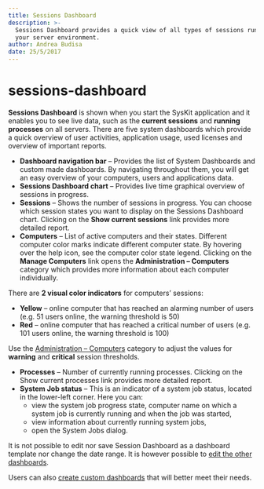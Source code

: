 ```yaml
---
title: Sessions Dashboard
description: >-
  Sessions Dashboard provides a quick view of all types of sessions running in
  your server environment.
author: Andrea Budisa
date: 25/5/2017
---
```


# sessions-dashboard

**Sessions Dashboard** is shown when you start the SysKit application and it enables you to see live data, such as the **current sessions** and **running processes** on all servers. There are five system dashboards which provide a quick overview of user activities, application usage, used licenses and overview of important reports.

* **Dashboard navigation bar** – Provides the list of System Dashboards and custom made dashboards. By navigating throughout them, you will get an easy overview of your computers, users and applications data.
* **Sessions Dashboard chart** – Provides live time graphical overview of sessions in progress.
* **Sessions** – Shows the number of sessions in progress. You can choose which session states you want to display on the Sessions Dashboard chart. Clicking on the **Show current sessions** link provides more detailed report.
* **Computers** – List of active computers and their states. Different computer color marks indicate different computer state. By hovering over the help icon, see the computer color state legend. Clicking on the **Manage Computers** link opens the **Administration – Computers** category which provides more information about each computer individually.

There are **2 visual color indicators** for computers’ sessions:

* **Yellow** – online computer that has reached an alarming number of users \(e.g. 51 users online, the warning threshold is 50\)
* **Red** – online computer that has reached a critical number of users \(e.g. 101 users online, the warning threshold is 100\)

Use the [Administration – Computers](../get-to-know-syskit-monitor/administration/servers-and-groups.md) category to adjust the values for **warning** and **critical** session thresholds.

* **Processes** – Number of currently running processes. Clicking on the Show current processes link provides more detailed report.
* **System Job status** – This is an indicator of a system job status, located in the lower-left corner. Here you can:
  * view the system job progress state, computer name on which a system job is currently running and when the job was started,
  * view information about currently running system jobs,
  * open the System Jobs dialog.

It is not possible to edit nor save Session Dashboard as a dashboard template nor change the date range. It is however possible to [edit the other dashboards](../how-to/dashboards/edit-dashboard.md).

Users can also [create custom dashboards](../how-to/dashboards/create-custom-dashboard.md) that will better meet their needs.

